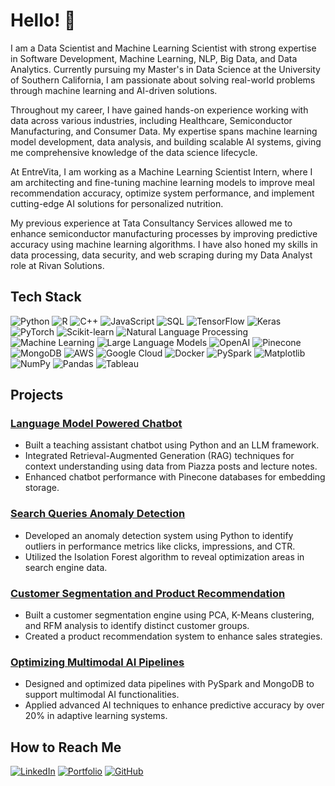 



# Hello! 👋

I am a Data Scientist and Machine Learning Scientist with strong expertise in Software Development, Machine Learning, NLP, Big Data, and Data Analytics. Currently pursuing my Master's in Data Science at the University of Southern California, I am passionate about solving real-world problems through machine learning and AI-driven solutions.

Throughout my career, I have gained hands-on experience working with data across various industries, including Healthcare, Semiconductor Manufacturing, and Consumer Data. My expertise spans machine learning model development, data analysis, and building scalable AI systems, giving me comprehensive knowledge of the data science lifecycle.

At EntreVita, I am working as a Machine Learning Scientist Intern, where I am architecting and fine-tuning machine learning models to improve meal recommendation accuracy, optimize system performance, and implement cutting-edge AI solutions for personalized nutrition.

My previous experience at Tata Consultancy Services allowed me to enhance semiconductor manufacturing processes by improving predictive accuracy using machine learning algorithms. I have also honed my skills in data processing, data security, and web scraping during my Data Analyst role at Rivan Solutions.


## Tech Stack

![Python](https://img.shields.io/badge/Python-3776AB?style=for-the-badge&logo=python&logoColor=white)
![R](https://img.shields.io/badge/R-276DC3?style=for-the-badge&logo=r&logoColor=white)
![C++](https://img.shields.io/badge/C++-00599C?style=for-the-badge&logo=cplusplus&logoColor=white)
![JavaScript](https://img.shields.io/badge/JavaScript-323330?style=for-the-badge&logo=javascript&logoColor=white)
![SQL](https://img.shields.io/badge/SQL-4479A1?style=for-the-badge&logo=sql&logoColor=white)
![TensorFlow](https://img.shields.io/badge/TensorFlow-FF6F00?style=for-the-badge&logo=tensorflow&logoColor=white)
![Keras](https://img.shields.io/badge/Keras-D00000?style=for-the-badge&logo=keras&logoColor=white)
![PyTorch](https://img.shields.io/badge/PyTorch-EE4C2C?style=for-the-badge&logo=pytorch&logoColor=white)
![Scikit-learn](https://img.shields.io/badge/Scikit--learn-F7931E?style=for-the-badge&logo=scikit-learn&logoColor=white)
![Natural Language Processing](https://img.shields.io/badge/NLP-0052CC?style=for-the-badge)
![Machine Learning](https://img.shields.io/badge/Machine--Learning-FF6F00?style=for-the-badge)
![Large Language Models](https://img.shields.io/badge/Large--Language--Models-0052CC?style=for-the-badge)
![OpenAI](https://img.shields.io/badge/OpenAI-412991?style=for-the-badge&logo=openai&logoColor=white)
![Pinecone](https://img.shields.io/badge/Pinecone-0B132B?style=for-the-badge&logo=pinecone&logoColor=white)
![MongoDB](https://img.shields.io/badge/MongoDB-47A248?style=for-the-badge&logo=mongodb&logoColor=white)
![AWS](https://img.shields.io/badge/AWS-232F3E?style=for-the-badge&logo=amazon-aws&logoColor=white)
![Google Cloud](https://img.shields.io/badge/GCP-4285F4?style=for-the-badge&logo=google-cloud&logoColor=white)
![Docker](https://img.shields.io/badge/Docker-2496ED?style=for-the-badge&logo=docker&logoColor=white)
![PySpark](https://img.shields.io/badge/PySpark-E25A1C?style=for-the-badge&logo=apache-spark&logoColor=white)
![Matplotlib](https://img.shields.io/badge/Matplotlib-3776AB?style=for-the-badge&logo=matplotlib&logoColor=white)
![NumPy](https://img.shields.io/badge/NumPy-013243?style=for-the-badge&logo=numpy&logoColor=white)
![Pandas](https://img.shields.io/badge/Pandas-150458?style=for-the-badge&logo=pandas&logoColor=white)
![Tableau](https://img.shields.io/badge/Tableau-E97627?style=for-the-badge&logo=tableau&logoColor=white)


## Projects

### [Language Model Powered Chatbot](https://github.com/karunyaMunagala12/TA-LLM-Chatbot-for-coursework-assistance)
- Built a teaching assistant chatbot using Python and an LLM framework.
- Integrated Retrieval-Augmented Generation (RAG) techniques for context understanding using data from Piazza posts and lecture notes.
- Enhanced chatbot performance with Pinecone databases for embedding storage.

### [Search Queries Anomaly Detection](https://github.com/karunyaMunagala12/anomaly-detection)
- Developed an anomaly detection system using Python to identify outliers in performance metrics like clicks, impressions, and CTR.
- Utilized the Isolation Forest algorithm to reveal optimization areas in search engine data.

### [Customer Segmentation and Product Recommendation](https://github.com/karunyaMunagala12/customer-segmentation)
- Built a customer segmentation engine using PCA, K-Means clustering, and RFM analysis to identify distinct customer groups.
- Created a product recommendation system to enhance sales strategies.

### [Optimizing Multimodal AI Pipelines](https://github.com/karunyaMunagala12/Optimizing-Multimodal-AI-Pipelines)
- Designed and optimized data pipelines with PySpark and MongoDB to support multimodal AI functionalities.
- Applied advanced AI techniques to enhance predictive accuracy by over 20% in adaptive learning systems.



## How to Reach Me

[![LinkedIn](https://img.shields.io/badge/LinkedIn-blue?style=flat-square&logo=linkedin)](https://www.linkedin.com/in/karunya-m/) 
[![Portfolio](https://img.shields.io/badge/Portfolio-000000?style=flat-square&logo=github)](https://karunyamunagala12.github.io/Webportfolio/) 
[![GitHub](https://img.shields.io/badge/GitHub-000000?style=flat-square&logo=github)](https://github.com/karunyaMunagala12)


